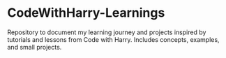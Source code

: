 # CodeWithHarry-Learnings
 Repository to document my learning journey and projects inspired by tutorials and lessons from Code with Harry. Includes concepts, examples, and small projects.
